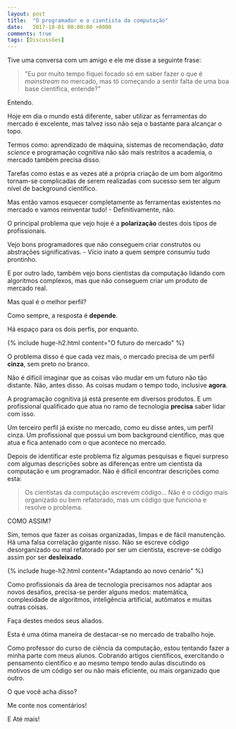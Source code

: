 ```yaml
---
layout: post
title:  "O programador e o cientista da computação"
date:   2017-10-01 00:00:00 +0000
comments: true
tags: [Discussões]
---
```


Tive uma conversa com um amigo e ele me disse a seguinte frase:

> "Eu por muito tempo fiquei focado só em saber fazer o que é *mainstream* no mercado, mas tô começando a sentir falta de uma boa base científica, entende?"

Entendo.

Hoje em dia o mundo está diferente, saber utilizar as ferramentas do mercado é excelente, mas talvez isso não seja o bastante para alcançar o topo.

Termos como: aprendizado de máquina, sistemas de recomendação, *data science* e programação cognitiva não são mais restritos a academia, o mercado também precisa disso. 

Tarefas como estas e as vezes até a própria criação de um bom algoritmo tornam-se complicadas de serem realizadas com sucesso sem ter algum nível de background científico.

Mas então vamos esquecer completamente as ferramentas existentes no mercado e vamos reinventar tudo! - Definitivamente, não.

O principal problema que vejo hoje é a **polarização** destes dois tipos de profissionais. 

Vejo bons programadores que não conseguem criar construtos ou abstrações significativas. - Vício inato a quem sempre consumiu tudo prontinho.

E por outro lado, também vejo bons cientistas da computação lidando com algoritmos complexos, mas que não conseguem criar um produto de mercado real.

Mas qual é o melhor perfil?

Como sempre, a resposta é **depende**.

Há espaço para os dois perfis, por enquanto. 

{% include huge-h2.html content="O futuro do mercado" %} <!--O futuro do mercado-->

O problema disso é que cada vez mais, o mercado precisa de um perfil **cinza**, sem preto no branco.

Não é difícil imaginar que as coisas vão mudar em um futuro não tão distante. Não, antes disso. As coisas mudam o tempo todo, inclusive **agora**.

A programação cognitiva já está presente em diversos produtos. E um profissional qualificado que atua no ramo de tecnologia **precisa** saber lidar com isso.

Um terceiro perfil já existe no mercado, como eu disse antes, um perfil cinza. Um profissional que possui um bom background científico, mas que atua e fica antenado com o que acontece no mercado.

Depois de identificar este problema fiz algumas pesquisas e fiquei surpreso com algumas descrições sobre as diferenças entre um cientista da computação e um programador. Não é difícil encontrar descrições como esta:

> Os cientistas da computação escrevem código… Não é o código mais organizado ou bem refatorado, mas um código que funciona e resolve o problema.

COMO ASSIM?

Sim, temos que fazer as coisas organizadas, limpas e de fácil manutenção. Há uma falsa correlação gigante nisso. Não se escreve código desorganizado ou mal refatorado por ser um cientista, escreve-se código assim por ser **desleixado**.

{% include huge-h2.html content="Adaptando ao novo cenário" %}

Como profissionais da área de tecnologia precisamos nos adaptar aos novos desafios, precisa-se perder alguns medos: matemática, complexidade de algoritmos, inteligência artificial, autômatos e muitas outras coisas. 

Faça destes medos seus aliados. 

Esta é uma ótima maneira de destacar-se no mercado de trabalho hoje.

Como professor do curso de ciência da computação, estou tentando fazer a minha parte com meus alunos. Cobrando artigos científicos, exercitando o pensamento científico e ao mesmo tempo tendo aulas discutindo os motivos de um código ser ou não mais eficiente, ou mais organizado que outro.

O que você acha disso?

Me conte nos comentários!

E Até mais!
